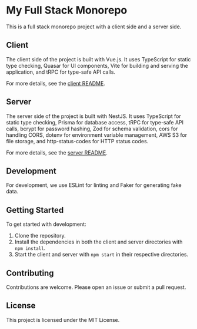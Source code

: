 # My Full Stack Monorepo

This is a full stack monorepo project with a client side and a server side.

## Client

The client side of the project is built with Vue.js. It uses TypeScript for static type checking, Quasar for UI components, Vite for building and serving the application, and tRPC for type-safe API calls.

For more details, see the [client README](./client/README.md).

## Server

The server side of the project is built with NestJS. It uses TypeScript for static type checking, Prisma for database access, tRPC for type-safe API calls, bcrypt for password hashing, Zod for schema validation, cors for handling CORS, dotenv for environment variable management, AWS S3 for file storage, and http-status-codes for HTTP status codes.

For more details, see the [server README](./server/README.md).

## Development

For development, we use ESLint for linting and Faker for generating fake data.

## Getting Started

To get started with development:

1. Clone the repository.
2. Install the dependencies in both the client and server directories with `npm install`.
3. Start the client and server with `npm start` in their respective directories.

## Contributing

Contributions are welcome. Please open an issue or submit a pull request.

## License

This project is licensed under the MIT License.